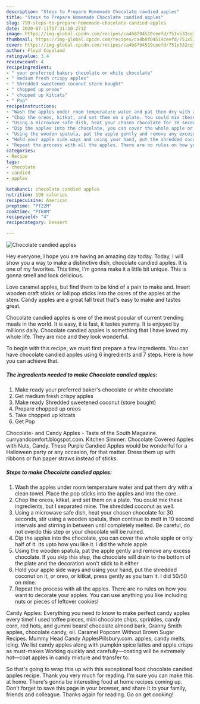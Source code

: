 ```yaml
---
description: "Steps to Prepare Homemade Chocolate candied apples"
title: "Steps to Prepare Homemade Chocolate candied apples"
slug: 799-steps-to-prepare-homemade-chocolate-candied-apples
date: 2020-07-11T17:31:10.273Z
image: https://img-global.cpcdn.com/recipes/ca4b8f04519ceefd/751x532cq70/chocolate-candied-apples-recipe-main-photo.jpg
thumbnail: https://img-global.cpcdn.com/recipes/ca4b8f04519ceefd/751x532cq70/chocolate-candied-apples-recipe-main-photo.jpg
cover: https://img-global.cpcdn.com/recipes/ca4b8f04519ceefd/751x532cq70/chocolate-candied-apples-recipe-main-photo.jpg
author: Floyd Copeland
ratingvalue: 3.4
reviewcount: 4
recipeingredient:
- " your preferred bakers chocolate or white chocolate"
- " medium fresh crispy apples"
- " Shredded sweetened coconut store bought"
- " chopped up oreos"
- " chopped up kitcats"
- " Pop"
recipeinstructions:
- "Wash the apples under room temperature water and pat them dry with a clean towel. Place the pop sticks into the apples and into the core."
- "Chop the oreos, kitkat, and set them on a plate. You could mix these ingredients, but I separated mine. The shredded coconut as well."
- "Using a microwave safe dish, heat your chosen chocolate for 30 seconds, stir using a wooden spatula, then continue to melt in 10 second intervals and stirring in between until completely melted. Be careful, do not overdo this step or your chocolate will be ruined."
- "Dip the apples into the chocolate, you can cover the whole apple or only half of it. Its upto how you like it. I did the whole apple."
- "Using the wooden spatula, pat the apple gently and remove any excess chocolate. If you skip this step, the chocolate will drain to the bottom of the plate and the decoration won&#39;t stick to it either"
- "Hold your apple side ways and using your hand, put the shredded coconut on it, or oreo, or kitkat, press gently as you turn it. I did 50/50 on mine."
- "Repeat the process with all the apples. There are no rules on how you want to decorate your apples. You can use anything you like including nuts or pieces of leftover cookies!"
categories:
- Recipe
tags:
- chocolate
- candied
- apples

katakunci: chocolate candied apples 
nutrition: 198 calories
recipecuisine: American
preptime: "PT22M"
cooktime: "PT60M"
recipeyield: "4"
recipecategory: Dessert

---
```



![Chocolate candied apples](https://img-global.cpcdn.com/recipes/ca4b8f04519ceefd/751x532cq70/chocolate-candied-apples-recipe-main-photo.jpg)

Hey everyone, I hope you are having an amazing day today. Today, I will show you a way to make a distinctive dish, chocolate candied apples. It is one of my favorites. This time, I'm gonna make it a little bit unique. This is gonna smell and look delicious.

Love caramel apples, but find them to be kind of a pain to make and. Insert wooden craft sticks or lollipop sticks into the cores of the apples at the stem. Candy apples are a great fall treat that&#39;s easy to make and tastes great.

Chocolate candied apples is one of the most popular of current trending meals in the world. It is easy, it is fast, it tastes yummy. It is enjoyed by millions daily. Chocolate candied apples is something that I have loved my whole life. They are nice and they look wonderful.


To begin with this recipe, we must first prepare a few ingredients. You can have chocolate candied apples using 6 ingredients and 7 steps. Here is how you can achieve that.

##### The ingredients needed to make Chocolate candied apples:

1. Make ready  your preferred baker&#39;s chocolate or white chocolate
1. Get  medium fresh crispy apples
1. Make ready  Shredded sweetened coconut (store bought)
1. Prepare  chopped up oreos
1. Take  chopped up kitcats
1. Get  Pop


Chocolate- and Candy Apples - Taste of the South Magazine. curryandcomfort.blogspot.com. Kitchen Simmer: Chocolate Covered Apples with Nuts, Candy. These Purple Candied Apples would be wonderful for a Halloween party or any occasion, for that matter. Dress them up with ribbons or fun paper straws instead of sticks. 

##### Steps to make Chocolate candied apples:

1. Wash the apples under room temperature water and pat them dry with a clean towel. Place the pop sticks into the apples and into the core.
1. Chop the oreos, kitkat, and set them on a plate. You could mix these ingredients, but I separated mine. The shredded coconut as well.
1. Using a microwave safe dish, heat your chosen chocolate for 30 seconds, stir using a wooden spatula, then continue to melt in 10 second intervals and stirring in between until completely melted. Be careful, do not overdo this step or your chocolate will be ruined.
1. Dip the apples into the chocolate, you can cover the whole apple or only half of it. Its upto how you like it. I did the whole apple.
1. Using the wooden spatula, pat the apple gently and remove any excess chocolate. If you skip this step, the chocolate will drain to the bottom of the plate and the decoration won&#39;t stick to it either
1. Hold your apple side ways and using your hand, put the shredded coconut on it, or oreo, or kitkat, press gently as you turn it. I did 50/50 on mine.
1. Repeat the process with all the apples. There are no rules on how you want to decorate your apples. You can use anything you like including nuts or pieces of leftover cookies!


Candy Apples: Everything you need to know to make perfect candy apples every time! I used toffee pieces, mini chocolate chips, sprinkles, candy corn, red hots, and gummi bears! chocolate almond bark, Granny Smith apples, chocolate candy, oil. Caramel Popcorn Without Brown Sugar Recipes. Mummy Head Candy ApplesPillsbury.com. apples, candy melts, icing. We list candy apples along with pumpkin spice lattes and apple crisps as must-makes Working quickly and carefully—coating will be extremely hot—coat apples in candy mixture and transfer to. 

So that's going to wrap this up with this exceptional food chocolate candied apples recipe. Thank you very much for reading. I'm sure you can make this at home. There's gonna be interesting food at home recipes coming up. Don't forget to save this page in your browser, and share it to your family, friends and colleague. Thanks again for reading. Go on get cooking!
